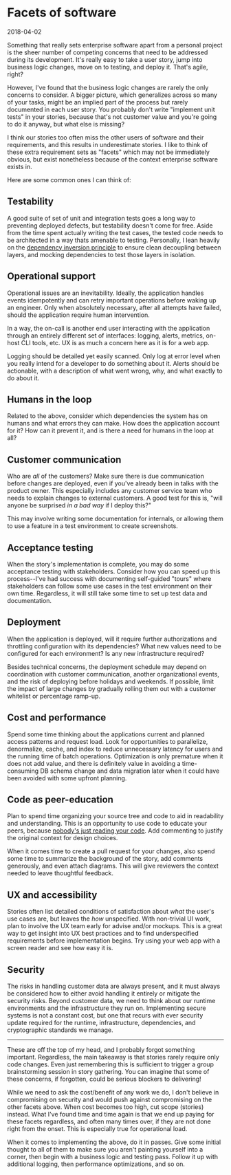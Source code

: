 # Facets of software
<time>2018-04-02</time>

Something that really sets enterprise software apart from a personal project is the sheer number of competing concerns that need to be addressed during its development. It's really easy to take a user story, jump into business logic changes, move on to testing, and deploy it. That's agile, right?

However, I've found that the business logic changes are rarely the only concerns to consider. A bigger picture, which generalizes across so many of your tasks, might be an implied part of the process but rarely documented in each user story. You probably don't write "implement unit tests" in your stories, because that's not customer value and you're going to do it anyway, but what else is missing?

I think our stories too often miss the other users of software and their requirements, and this results in underestimate stories. I like to think of these extra requirement sets as "facets" which may not be immediately obvious, but exist nonetheless because of the context enterprise software exists in.

Here are some common ones I can think of:

## Testability
A good suite of set of unit and integration tests goes a long way to preventing deployed defects, but testability doesn't come for free. Aside from the time spent actually writing the test cases, the tested code needs to be architected in a way thats amenable to testing. Personally, I lean heavily on the [dependency inversion principle][2] to ensure clean decoupling between layers, and mocking dependencies to test those layers in isolation.

## Operational support
Operational issues are an inevitability. Ideally, the application handles events idempotently and can retry important operations before waking up an engineer. Only when absolutely necessary, after all attempts have failed, should the application require human intervention.

In a way, the on-call is another end user interacting with the application through an entirely different set of interfaces: logging, alerts, metrics, on-host CLI tools, etc. UX is as much a concern here as it is for a web app.

Logging should be detailed yet easily scanned. Only log at error level when you really intend for a developer to do something about it. Alerts should be actionable, with a description of what went wrong, why, and what exactly to do about it.

## Humans in the loop
Related to the above, consider which dependencies the system has on humans and what errors they can make. How does the application account for it? How can it prevent it, and is there a need for humans in the loop at all?

## Customer communication
Who are _all_ of the customers? Make sure there is due communication before changes are deployed, even if you've already been in talks with the product   owner. This especially includes any customer service team who needs to explain changes to external customers. A good test for this is, "will anyone be surprised _in a bad way_ if I deploy this?"

This may involve writing some documentation for internals, or allowing them to use a feature in a test environment to create screenshots.

## Acceptance testing
When the story's implementation is complete, you may do some acceptance testing with stakeholders. Consider how you can speed up this process--I've had success with documenting self-guided "tours" where stakeholders can follow some use cases in the test environment on their own time. Regardless, it will still take some time to set up test data and documentation.

## Deployment
When the application is deployed, will it require further authorizations and throttling configuration with its dependencies? What new values need to be configured for each environment? Is any new infrastructure required?

Besides technical concerns, the deployment schedule may depend on coordination with customer communication, another organizational events, and the risk of deploying before holidays and weekends. If possible, limit the impact of large changes by gradually rolling them out with a customer whitelist or percentage ramp-up.

## Cost and performance
Spend some time thinking about the applications current and planned access patterns and request load. Look for opportunities to parallelize, denormalize, cache, and index to reduce unnecessary latency for users and the running time of batch operations. Optimization is only premature when it does not add value, and there is definitely value in avoiding a time-consuming DB schema change and data migration later when it could have been avoided with some upfront planning.

## Code as peer-education
Plan to spend time organizing your source tree and code to aid in readability and understanding. This is an opportunity to use code to educate your peers, because [nobody's just reading your code][1]. Add commenting to justify the original context for design choices.

When it comes time to create a pull request for your changes, also spend some time to summarize the background of the story, add comments generously, and even attach diagrams. This will give reviewers the context needed to leave thoughtful feedback.

## UX and accessibility
Stories often list detailed conditions of satisfaction about _what_ the user's use cases are, but leaves the _how_ unspecified. With non-trivial UI work, plan to involve the UX team early for advise and/or mockups. This is a great way to get insight into UX best practices and to find underspecified requirements before implementation begins. Try using your web app with a screen reader and see how easy it is.

## Security
The risks in handling customer data are always present, and it must always be considered how to either avoid handling it entirely or mitigate the security risks. Beyond customer data, we need to think about our runtime environments and the infrastructure they run on. Implementing secure systems is not a constant cost, but one that recurs with ever security update required for the runtime, infrastructure, dependencies, and cryptographic standards we manage.

---

These are off the top of my head, and I probably forgot something important. Regardless, the main takeaway is that stories rarely require only code changes. Even just remembering this is sufficient to trigger a group brainstorming session in story gathering. You can imagine that some of these concerns, if forgotten, could be serious blockers to delivering!

While we need to ask the cost/benefit of any work we do, I don't believe in compromising on security and would push against compromising on the other facets above. When cost becomes too high, cut scope (stories) instead. What I've found time and time again is that we end up paying for these facets regardless, and often many times over, if they are not done right from the onset. This is especially true for operational load.

When it comes to implementing the above, do it in passes. Give some initial thought to all of them to make sure you aren't painting yourself into a corner, then begin with a business logic and testing pass. Follow it up with additional logging, then performance optimizations, and so on.

[1]: http://akkartik.name/post/comprehension
[2]: https://en.wikipedia.org/wiki/Dependency_inversion_principle
